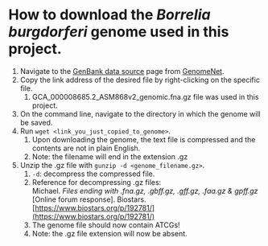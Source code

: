 # How to download the *Borrelia burgdorferi* genome used in this project.

1. Navigate to the [GenBank data source](https://ftp.ncbi.nlm.nih.gov/genomes/all/GCA/000/008/685/GCA_000008685.2_ASM868v2/) page from [GenomeNet](https://www.genome.jp/kegg-bin/show_organism?org=bbu).
2. Copy the link address of the desired file by right-clicking on the specific file.
   1. GCA_000008685.2_ASM868v2_genomic.fna.gz file was used in this project.
3. On the command line, navigate to the directory in which the genome will be saved.
4. Run `wget <link_you_just_copied_to_genome>`.
   1. Upon downloading the genome, the text file is compressed and the contents are not in plain English.
   2. Note: the filename will end in the extension .gz
5. Unzip the .gz file with `gunzip -d <genome_filename.gz>`.
   1. `-d`: decompress the compressed file.
     1. Reference for decompressing .gz files:<br>
        Michael. *Files ending with .fna.gz, .gbff.gz, .gff.gz, .faa.gz & gpff.gz* [Online forum response]. Biostars. [https://www.biostars.org/p/192781/](https://www.biostars.org/p/192781/)
   2. The genome file should now contain ATCGs!
   3. Note: the .gz file extension will now be absent.

